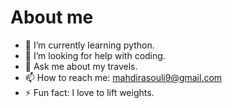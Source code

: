 # About me

- 🌱 I’m currently learning python.
- 🤔 I’m looking for help with coding.
- 💬 Ask me about my travels.
- 📫 How to reach me: mahdirasouli9@gmail.com
- ⚡ Fun fact: I love to lift weights.
